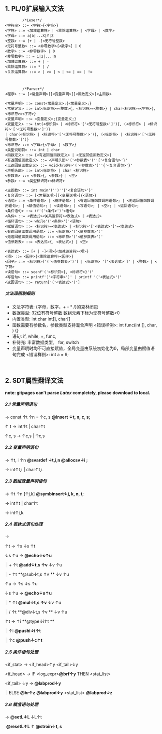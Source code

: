 ## 1. PL/0扩展输入文法

```
        /*Lexer*/
<字符串> ::= <字符>{<字符>}
<字符> ::= <加减运算符> | <乘除运算符> | <字母> | <数字>
<字母> ::= a|b|...X|Y|Z
<整数> ::= [+ | -]<无符号整数>
<无符号整数> ::= <非零数字>{<数字>} | 0
<数字> ::= <非零数字> | 0
<非零数字> :: = 1|2|...|9
<加减运算符> ::= + | -
<乘除运算符> ::= * | /
<关系运算符> ::= > | >= | < | <= | == | !=



        /*Parser*/
<程序> ::= [<常量声明>][<变量声明>][<函数定义>]<主函数>

<常量声明> ::= const<常量定义>;{<常量定义>;}
<常量定义> ::= int<标识符>=<整数>{, <标识符>=<整数>} | char<标识符>=<字符>{, <标识符>=<字符>}
<变量声明> ::= <变量定义>;{变量定义;}
<变量定义> ::= int(<标识符> | <标识符>'['<无符号整数>']'){, (<标识符> | <标识符>'['<无符号整数>']')}
| char(<标识符> | <标识符>'['<无符号整数>'>'){, (<标识符> | <标识符>'['<无符号整数>']')}
<标识符> ::= <字母>{<字母> | <数字>}
<类型说明符> ::= int | char 
<函数定义> ::= {<有返回值函数定义> | <无返回值函数定义>}
<有返回值函数定义> ::= <声明头部>'('<参数表>')''{'<复合语句>'}'
<无返回值函数定义> ::= void<标识符>'('<参数表>')''{'<复合语句>'}'
<声明头部> ::= int<标识符> | char <标识符>
<参数表> ::= <参数>{, <参数>} | <空>
<参数> ::= <类型标识符><标识符>

<主函数> ::= int main'('')''{'<复合语句>'}'
<复合语句> ::= [<常量说明>][<变量说明>]{<语句>}
<语句> ::= <条件语句> | <循环语句> | <有返回值函数调用语句>; | <无返回值函数调用语句>; | <赋值语句>; | <读语句>; | <写语句>; | <空>; | <返回语句>;
<条件语句> ::= if'('<条件>')'<语句>
<条件> ::= <表达式><关系运算符><表达式> | <表达式>
<循环语句> ::= while'('<条件>')'<语句>
<赋值语句> ::= <标识符>=<表达式> | <标识符>'['<表达式>']'=<表达式>
<有返回值函数调用语句> ::= <标识符>'('<值参数表>')'
<无返回值函数调用语句> ::= <标识符>'('<值参数表>')'
<值参数表> ::= <表达式>{, <表达式>} | <空>

<表达式> ::= [+ | -]<项>{<加减运算符><项>} 
<项> ::= <因子>{<乘除运算符><因子>}
<因子> ::= <标识符>['('<值参数表>')'] | <标识符> '['<表达式>']' | <整数> | <字符>
<读语句> ::= scanf'('<标识符>{, <标识符>}')'
<写语句> ::= printf'('<字符串>')' | printf '('<表达式>')'
<返回语句> ::= return['('<表达式>')']
```
##### 文法现限制细则

* 文法字符表: {字母，数字，+ - \* \/}的克林闭包  
* 数据类型: 32位有符号整数   数组元素下标为无符号整数>0  
* 内置类型: int char int[], char[]
* 函数需要有参数名，参数类型支持混合声明  <错误样例>: int func(int [], char, ) {}
* 语句: if, while, =, func, 
* 补待充: 丰富数据类型， for, switch
* 变量声明时均不可直接赋值，全局变量由系统初始化为0，局部变量由赋值语句完成  <错误样例>: int a = 9;

  

​    



## 2. SDT属性翻译文法  

  

**note: gitpages can't parse *Latex* completely, please download to local.**

##### 2.1 常量声明语句

<const del>  $\rightarrow$  const  <type>$\uparrow$t   <entity>$\uparrow$n   =  <const expr>$\uparrow$c, s   **@insert $\downarrow$t, n, c, s;**

<type> $\uparrow$ t    $\rightarrow$   int$\uparrow$t  |   char$\uparrow$t   

<const expr>$\uparrow$c, s   $\rightarrow$  <integer const>$\uparrow$c,s   | <char const>$\uparrow$c,s

 

##### 2.2 变量声明语句

<svar del> $\rightarrow$   <type> $\uparrow$t, i  <entity>$\uparrow$n  **@svardef $\downarrow$t,i,n   @allocsv$\downarrow$i ;**

<type> $\rightarrow$  int$\uparrow$t,i | char$\uparrow$t,i.   



##### 2.3 数组变量声明语句

<array del> $\rightarrow$  <type>$\uparrow$t  <entity>$\uparrow$n  [<dem>$\uparrow$j,k] **@symbinsert$\downarrow$j, k, n, t;**

<type>  $\rightarrow$   int$\uparrow$t | char$\uparrow$t

<dem> $\rightarrow$ int$\uparrow$j,k.

  

##### 2.4 表达式语句处理

<expression> $\rightarrow$ <expr>

<expr> $\uparrow$t  $\rightarrow$ <term>$\uparrow$s  <terms>$\downarrow$s $\uparrow$t  

<terms> $\downarrow$s $\uparrow$u $\rightarrow$  **@echo$\downarrow$s$\uparrow$u**

​				 |  + <term>$\uparrow$t **@add$\downarrow$t,s  $\uparrow$v**   <terms>$\downarrow$v $\uparrow$u

​    			 |  -  <term>$\uparrow$t **@sub$\downarrow$t,s  $\uparrow$v **   <terms>$\downarrow$v $\uparrow$u

<term>$\uparrow$u  $\rightarrow$ <factor>$\uparrow$s  <factors>$\downarrow$s $\uparrow$u

<factors> $\downarrow$s $\uparrow$u $\rightarrow$  **@echo$\downarrow$s$\uparrow$u**

​				 |  * <factor>$\uparrow$t **@mul$\downarrow$t,s  $\uparrow$v**   <factors>$\downarrow$v $\uparrow$u

​    			 |  / <factor>$\uparrow$t  **@div$\downarrow$t,s  $\uparrow$v **   <factors>$\downarrow$v $\uparrow$u

<factor> $\uparrow$t   $\rightarrow$  <avriable>$\uparrow$i **@type$\downarrow$i$\uparrow$t **

​				  |  <integer>$\uparrow$i **@pushi$\downarrow$i$\uparrow$t**

​				   |  <char>$\uparrow$c  **@push$\downarrow$c$\uparrow$t**

 

##### 2.5 条件语句处理

<if_stat> $\rightarrow$  <if_head>$\uparrow$y <if_tail>$\downarrow$y

<if_head> $\rightarrow$  IF <log_expr>**@brf$\uparrow$y** THEN <stat_list>

<if_tail> $\downarrow$y  $\rightarrow$  **@labprod$\downarrow$y**

​							| ELSE **@br$\uparrow$z** **@labprod$\downarrow$y**  <stat_list> **@labprod$\downarrow$z**





##### 2.6 赋值语句处理

<assignstat> $\rightarrow$  **@setL$\downarrow$L**  <variable> $\downarrow$L$\uparrow$t

​								  **@resetL$\uparrow$L** <expr>$\uparrow$ **@stroin$\downarrow$t, s**









































